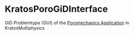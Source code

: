# KratosPoroGiDInterface
GiD Problemtype (GUI) of the [Poromechanics Application](https://github.com/KratosMultiphysics/Kratos/tree/master/applications/PoromechanicsApplication) in KratosMultiphysics
